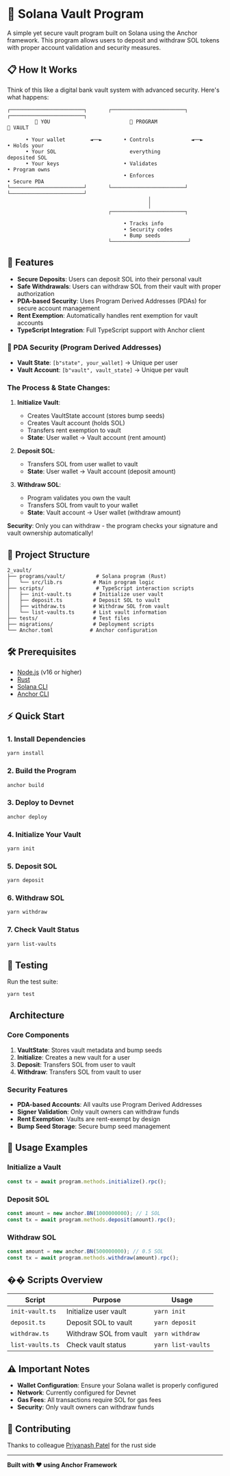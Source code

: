 # 🏦 Solana Vault Program

A simple yet secure vault program built on Solana using the Anchor framework. This program allows users to deposit and withdraw SOL tokens with proper account validation and security measures.

## 📋 How It Works

Think of this like a digital bank vault system with advanced security. Here's what happens:

```
┌────────────────────────┐       ┌────────────────────────┐       ┌────────────────────────┐
         👤 YOU                          🔐 PROGRAM                         🏦 VAULT

      • Your wallet        ◄──►       • Controls            ◄──►       • Holds your
      • Your SOL                        everything                       deposited SOL
      • Your keys                     • Validates                      • Program owns
                                      • Enforces                       • Secure PDA
└────────────────────────┘       └────────────────────────┘       └────────────────────────┘
                                              │
                                              │
                                 ┌────────────────────────┐

                                      • Tracks info
                                      • Security codes
                                      • Bump seeds
                                 └─────────────────────────┘
```

## 🚀 Features

- **Secure Deposits**: Users can deposit SOL into their personal vault
- **Safe Withdrawals**: Users can withdraw SOL from their vault with proper authorization
- **PDA-based Security**: Uses Program Derived Addresses (PDAs) for secure account management
- **Rent Exemption**: Automatically handles rent exemption for vault accounts
- **TypeScript Integration**: Full TypeScript support with Anchor client

### 🔐 PDA Security (Program Derived Addresses)

- **Vault State**: `[b"state", your_wallet]` → Unique per user
- **Vault Account**: `[b"vault", vault_state]` → Unique per vault

### The Process & State Changes:

1. **Initialize Vault**:

   - Creates VaultState account (stores bump seeds)
   - Creates Vault account (holds SOL)
   - Transfers rent exemption to vault
   - **State**: User wallet → Vault account (rent amount)

2. **Deposit SOL**:

   - Transfers SOL from user wallet to vault
   - **State**: User wallet → Vault account (deposit amount)

3. **Withdraw SOL**:
   - Program validates you own the vault
   - Transfers SOL from vault to your wallet
   - **State**: Vault account → User wallet (withdraw amount)

**Security**: Only you can withdraw - the program checks your signature and vault ownership automatically!

## 📁 Project Structure

```
2_vault/
├── programs/vault/          # Solana program (Rust)
│   └── src/lib.rs          # Main program logic
├── scripts/                 # TypeScript interaction scripts
│   ├── init-vault.ts       # Initialize user vault
│   ├── deposit.ts          # Deposit SOL to vault
│   ├── withdraw.ts         # Withdraw SOL from vault
│   └── list-vaults.ts      # List vault information
├── tests/                  # Test files
├── migrations/             # Deployment scripts
└── Anchor.toml            # Anchor configuration
```

## 🛠️ Prerequisites

- [Node.js](https://nodejs.org/) (v16 or higher)
- [Rust](https://rustup.rs/)
- [Solana CLI](https://docs.solana.com/cli/install-solana-cli-tools)
- [Anchor CLI](https://book.anchor-lang.com/getting-started/installation.html)

## ⚡ Quick Start

### 1. Install Dependencies

```bash
yarn install
```

### 2. Build the Program

```bash
anchor build
```

### 3. Deploy to Devnet

```bash
anchor deploy
```

### 4. Initialize Your Vault

```bash
yarn init
```

### 5. Deposit SOL

```bash
yarn deposit
```

### 6. Withdraw SOL

```bash
yarn withdraw
```

### 7. Check Vault Status

```bash
yarn list-vaults
```

## 🧪 Testing

Run the test suite:

```bash
yarn test
```

## ️ Architecture

### Core Components

1. **VaultState**: Stores vault metadata and bump seeds
2. **Initialize**: Creates a new vault for a user
3. **Deposit**: Transfers SOL from user to vault
4. **Withdraw**: Transfers SOL from vault to user

### Security Features

- **PDA-based Accounts**: All vaults use Program Derived Addresses
- **Signer Validation**: Only vault owners can withdraw funds
- **Rent Exemption**: Vaults are rent-exempt by design
- **Bump Seed Storage**: Secure bump seed management

## 📝 Usage Examples

### Initialize a Vault

```typescript
const tx = await program.methods.initialize().rpc();
```

### Deposit SOL

```typescript
const amount = new anchor.BN(1000000000); // 1 SOL
const tx = await program.methods.deposit(amount).rpc();
```

### Withdraw SOL

```typescript
const amount = new anchor.BN(500000000); // 0.5 SOL
const tx = await program.methods.withdraw(amount).rpc();
```

## �� Scripts Overview

| Script           | Purpose                 | Usage              |
| ---------------- | ----------------------- | ------------------ |
| `init-vault.ts`  | Initialize user vault   | `yarn init`        |
| `deposit.ts`     | Deposit SOL to vault    | `yarn deposit`     |
| `withdraw.ts`    | Withdraw SOL from vault | `yarn withdraw`    |
| `list-vaults.ts` | Check vault status      | `yarn list-vaults` |

## ⚠️ Important Notes

- **Wallet Configuration**: Ensure your Solana wallet is properly configured
- **Network**: Currently configured for Devnet
- **Gas Fees**: All transactions require SOL for gas fees
- **Security**: Only vault owners can withdraw funds

## 🤝 Contributing

Thanks to colleague [Priyanash Patel](https://github.com/priyanshpatel18/Q3_25_Builder_priyanshpatel18) for the rust side

---

**Built with ❤️ using Anchor Framework**
